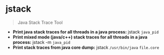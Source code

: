 # jstack
> Java Stack Trace Tool
- **Print java stack traces for all threads in a java process:**
jstack `java_pid`
- **Print mixed mode (java/c++) stack traces for all threads in a java process:**
jstack -m `java_pid`
- **Print stack traces from java core dump:**
jstack `/usr/bin/java` `file.core`
